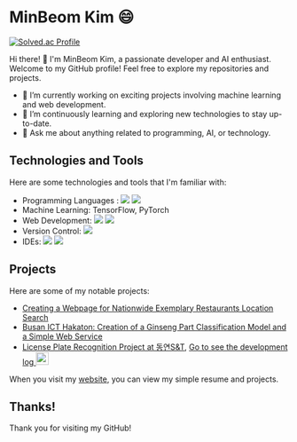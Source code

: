 # MinBeom Kim 😄

[![Solved.ac Profile](http://mazassumnida.wtf/api/v2/generate_badge?boj=sou03062)](https://solved.ac/sou03062/)

Hi there! 👋 I'm MinBeom Kim, a passionate developer and AI enthusiast. Welcome to my GitHub profile! Feel free to explore my repositories and projects.

- 🔭 I’m currently working on exciting projects involving machine learning and web development.
- 🌱 I’m continuously learning and exploring new technologies to stay up-to-date.
- 💬 Ask me about anything related to programming, AI, or technology.

## Technologies and Tools

Here are some technologies and tools that I'm familiar with:

- Programming Languages :  <img src="https://img.shields.io/badge/Python-3776AB?style=flat-square&logo=Python&logoColor=white"/> <img src="https://img.shields.io/badge/java-007396?style=flat-square&logo=java&logoColor=white"/>
- Machine Learning:  TensorFlow, PyTorch
- Web Development:  <img src="https://img.shields.io/badge/Flask-000000?style=flat-square&logo=flask&logoColor=white"/> <img src="https://img.shields.io/badge/React-61DAFB?style=flat-square&logo=React&logoColor=black"/>
- Version Control:  <img src="https://img.shields.io/badge/Git-F05032?style=flat-square&logo=git&logoColor=white"/>
- IDEs:  <img src="https://img.shields.io/badge/Visual Studio Code-007ACC?style=flat-square&logo=Visual Studio Code&logoColor=white"/> <img src="https://img.shields.io/badge/Google Colab-F9AB00?style=flat-square&logo=Google Colab&logoColor=white"/>

## Projects

Here are some of my notable projects:

- [Creating a Webpage for Nationwide Exemplary Restaurants Location Search](https://github.com/JIeunhuh/K3MiniProject)
- [Busan ICT Hakaton: Creation of a Ginseng Part Classification Model and a Simple Web Service](https://github.com/sou05091/2023-ICTBusanHakaton)
- [License Plate Recognition Project at 동연S&T](https://github.com/sou05091/MainProject_LicensePlate), <a href="https://shrub-snap-550.notion.site/CRUD-566be659b7bf4693a6515f408cf2f1d9?pvs=4">Go to see the development log  <img width="23" src="https://upload.wikimedia.org/wikipedia/commons/e/e9/Notion-logo.svg"> </a>

When you visit my [website](https://sou05091.github.io/MinBeom/), you can view my simple resume and projects.

## Thanks!

Thank you for visiting my GitHub!
